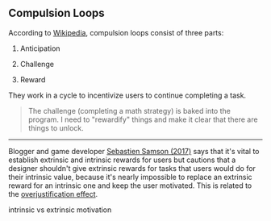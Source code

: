 ## Compulsion Loops

According to [Wikipedia](https://en.wikipedia.org/wiki/Compulsion_loop), compulsion loops consist of three parts:

1. Anticipation

2. Challenge

3. Reward

They work in a cycle to incentivize users to continue completing a task. 

> The challenge (completing a math strategy) is baked into the program. I need to "rewardify" things and make it clear that there are things to unlock.

---

Blogger and game developer [Sebastien Samson (2017)](https://www.gamedeveloper.com/design/compulsion-loops-dopamine-in-games-and-gamification) says that it's vital to establish extrinsic and intrinsic rewards for users but cautions that a designer shouldn't give extrinsic rewards for tasks that users would do for their intrinsic value, because it's nearly impossible to replace an extrinsic reward for an intrinsic one and keep the user motivated. This is related to the [overjustification effect](https://en.wikipedia.org/wiki/Overjustification_effect).

intrinsic vs extrinsic motivation